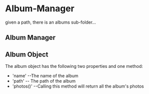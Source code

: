 # Album-Manager
given a path, there is an albums sub-folder…
## Album Manager

## Album Object
The album object has the following two properties and one method:
* 'name' --The name of the album
* 'path' -- The path of the album
* 'photos()' --Calling this method will return all the album's photos